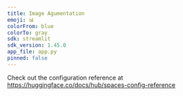 ```yaml
---
title: Image Agumentation
emoji: 📊
colorFrom: blue
colorTo: gray
sdk: streamlit
sdk_version: 1.45.0
app_file: app.py
pinned: false
---
```


Check out the configuration reference at https://huggingface.co/docs/hub/spaces-config-reference